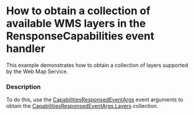 # How to obtain a collection of available WMS layers in the RensponseCapabilities event handler


<p>This example demonstrates how to obtain a collection of layers supported by the Web Map Service.</p>


<h3>Description</h3>

<p>To do this, use the&nbsp;<a href="https://documentation.devexpress.com/#WindowsForms/clsDevExpressXtraMapCapabilitiesResponsedEventArgstopic">CapabilitiesResponsedEventArgs</a>&nbsp;event arguments to obtain the&nbsp;<a href="https://documentation.devexpress.com/#WindowsForms/DevExpressXtraMapCapabilitiesResponsedEventArgs_Layerstopic">CapabilitiesResponsedEventArgs.Layers</a>&nbsp;collection.</p>

<br/>


